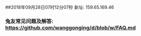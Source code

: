 ##2018年09月28日07时12分07秒 新址: 159.65.169.46
### 兔友常见问题及解答: https://github.com/wanggonging/d/blob/w/FAQ.md
